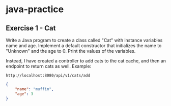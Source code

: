 # java-practice

## Exercise 1 - Cat

Write a Java program to create a class called "Cat" with instance variables name and age. Implement a default
constructor that initializes the name to "Unknown" and the age to 0. Print the values of the variables.

Instead, I have created a controller to add cats to the cat cache, and then an endpoint to return cats as well. Example:

```text
http://localhost:8080/api/v1/cats/add
```

```json
{
    "name": "muffin",
    "age": 3
}
```